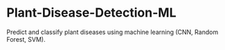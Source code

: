 # Plant-Disease-Detection-ML
Predict and classify plant diseases using machine learning (CNN, Random Forest, SVM).
